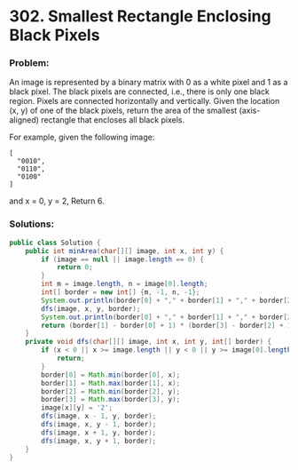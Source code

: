 # 302. Smallest Rectangle Enclosing Black Pixels

### Problem:

An image is represented by a binary matrix with 0 as a white pixel and 1 as a black pixel. The black pixels are connected, i.e., there is only one black region. Pixels are connected horizontally and vertically. Given the location (x, y) of one of the black pixels, return the area of the smallest (axis-aligned) rectangle that encloses all black pixels.

For example, given the following image:

```
[
  "0010",
  "0110",
  "0100"
]
```
and x = 0, y = 2,
Return 6.

### Solutions:

```java
public class Solution {
    public int minArea(char[][] image, int x, int y) {
        if (image == null || image.length == 0) {
            return 0;
        }
        int m = image.length, n = image[0].length;
        int[] border = new int[] {m, -1, n, -1};
        System.out.println(border[0] + "," + border[1] + "," + border[2] + "," + border[3]);
        dfs(image, x, y, border);
        System.out.println(border[0] + "," + border[1] + "," + border[2] + "," + border[3]);
        return (border[1] - border[0] + 1) * (border[3] - border[2] + 1);
    }
    private void dfs(char[][] image, int x, int y, int[] border) {
        if (x < 0 || x >= image.length || y < 0 || y >= image[0].length || image[x][y] != '1') {
            return;
        }
        border[0] = Math.min(border[0], x);
        border[1] = Math.max(border[1], x);
        border[2] = Math.min(border[2], y);
        border[3] = Math.max(border[3], y);
        image[x][y] = '2';
        dfs(image, x - 1, y, border);
        dfs(image, x, y - 1, border);
        dfs(image, x + 1, y, border);
        dfs(image, x, y + 1, border);
    }
}
```